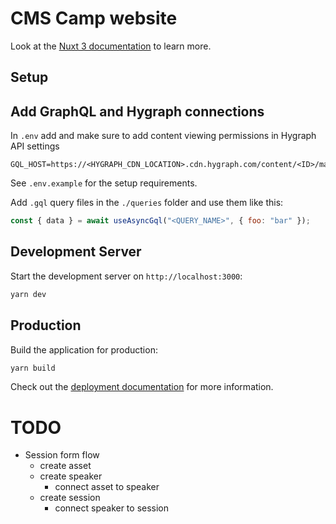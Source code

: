 # CMS Camp website

Look at the [Nuxt 3 documentation](https://nuxt.com/docs/getting-started/introduction) to learn more.

## Setup

## Add GraphQL and Hygraph connections

In `.env` add and make sure to add content viewing permissions in Hygraph API settings

```
GQL_HOST=https://<HYGRAPH_CDN_LOCATION>.cdn.hygraph.com/content/<ID>/master
```

See `.env.example` for the setup requirements.

Add `.gql` query files in the `./queries` folder and use them like this:

```js
const { data } = await useAsyncGql("<QUERY_NAME>", { foo: "bar" });
```

## Development Server

Start the development server on `http://localhost:3000`:

```bash
yarn dev
```

## Production

Build the application for production:

```bash
yarn build
```

Check out the [deployment documentation](https://nuxt.com/docs/getting-started/deployment) for more information.

# TODO

- Session form flow
  - create asset
  - create speaker
    - connect asset to speaker
  - create session
    - connect speaker to session

